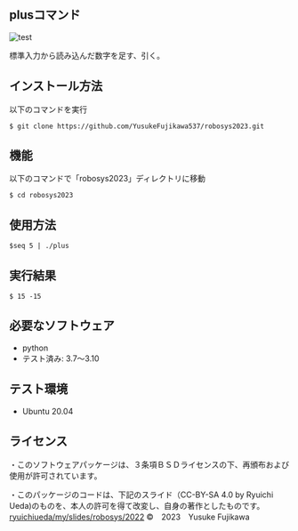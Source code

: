 ## plusコマンド
![test](https://github.com/YusukeFujikawa537/robosys2023/actions/workflows/test.yml/badge.svg)

標準入力から読み込んだ数字を足す、引く。

## インストール方法
以下のコマンドを実行
```
$ git clone https://github.com/YusukeFujikawa537/robosys2023.git
```

## 機能

以下のコマンドで「robosys2023」ディレクトリに移動
```
$ cd robosys2023
```

## 使用方法
```
$seq 5 | ./plus
```
## 実行結果
```
$ 15 -15
```
## 必要なソフトウェア
* python
 * テスト済み: 3.7～3.10

## テスト環境
* Ubuntu 20.04

## ライセンス
・このソフトウェアパッケージは、３条項ＢＳＤライセンスの下、再頒布および使用が許可されています。

・このパッケージのコードは、下記のスライド（CC-BY-SA 4.0 by Ryuichi Ueda)のものを、本人の許可を得て改変し、自身の著作としたものです。
[ryuichiueda/my/slides/robosys/2022](https://github.com/ryuichiueda/my_slides/tree/master/robosys2022)
©　2023　Yusuke Fujikawa
